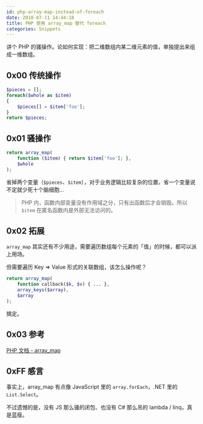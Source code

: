 ```yaml
---
id: php-array-map-instead-of-foreach
date: 2018-07-11 14:44:18
title: PHP 使用 array_map 替代 foreach
categories: Snippets
---
```


讲个 PHP 的骚操作。论如何实现：把二维数组内某二维元素的值，单独提出来组成一维数组。

## 0x00 传统操作

```php
$pieces = [];
foreach($whole as $item)
{
    $pieces[] = $item['foo'];
}
return $pieces;
```

## 0x01 骚操作

```php
return array_map(
    function ($item) { return $item['foo']; },
    $whole
);
```

省掉两个变量（`$pieces`、`$item`），对于业务逻辑比较复杂的位置，省一个变量说不定就少死十个脑细胞...

> PHP 内，函数内部变量没有作用域之分，只有出函数后才会销毁。所以 `$item` 在匿名函数内是外部无法访问的。

## 0x02 拓展

`array_map` 其实还有不少用途，需要遍历数组每个元素的「值」的时候，都可以派上用场。

但需要遍历 Key => Value 形式的关联数组，该怎么操作呢？

```php
return array_map(
    function callback($k, $v) { ... }, 
    array_keys($array), 
    $array
);
```

搞定。

## 0x03 参考

[PHP 文档 - array_map](http://php.net/manual/zh/function.array-map.php)

## 0xFF 感言

事实上，array_map 有点像 JavaScript 里的 `array.forEach`，.NET 里的 `List.Select`。

不过遗憾的是，没有 JS 那么骚的闭包、也没有 C# 那么吊的 lambda / linq，真是蓝瘦。